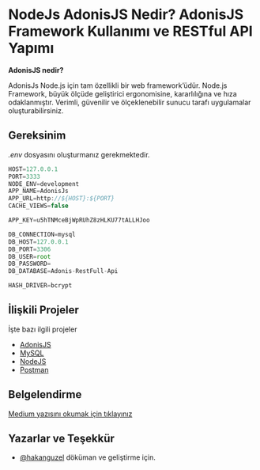 
# NodeJs AdonisJS Nedir? AdonisJS Framework Kullanımı ve RESTful API Yapımı

**AdonisJS nedir?**

AdonisJs Node.js için tam özellikli bir web framework’üdür. Node.js Framework, büyük ölçüde geliştirici ergonomisine, kararlılığına ve hıza odaklanmıştır. Verimli, güvenilir ve ölçeklenebilir sunucu tarafı uygulamalar oluşturabilirsiniz.
## Gereksinim

*.env* dosyasını oluşturmanız gerekmektedir.
```javascript
HOST=127.0.0.1
PORT=3333
NODE_ENV=development
APP_NAME=AdonisJs
APP_URL=http://${HOST}:${PORT}
CACHE_VIEWS=false

APP_KEY=u5hTNMceBjWpRUhZ8zHLKU77tALLHJoo

DB_CONNECTION=mysql
DB_HOST=127.0.0.1
DB_PORT=3306
DB_USER=root
DB_PASSWORD=
DB_DATABASE=Adonis-RestFull-Api

HASH_DRIVER=bcrypt
```

  
## İlişkili Projeler

İşte bazı ilgili projeler

- [AdonisJS](https://adonisjs.com/)
- [MySQL](https://www.mysql.com/)
- [NodeJS](https://nodejs.org/en/)
- [Postman](https://www.postman.com/)
  
## Belgelendirme

[Medium yazısını okumak için tıklayınız](https://hakanguzel.medium.com/nodejs-adonis-framework-kullan%C4%B1m%C4%B1-ve-restful-api-yap%C4%B1m%C4%B1-a16ac5cddd6c)

  
## Yazarlar ve Teşekkür

- [@hakanguzel](https://github.com/hakanguzel) döküman ve geliştirme için.

  
